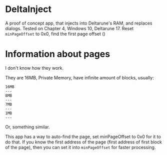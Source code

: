 # DeltaInject
A proof of concept app, that injects into Deltarune's RAM, and replaces dialogs. 
Tested on Chapter 4, Windows 10, Deltarune 17.
Reset `minPageOffset` to 0x0, find the first page offset ()

# Information about pages
I don't know how they work. 

They are 16MB, Private Memory, have infinite amount of blocks, usually:
```
16MB
---
8MB
---
7MB
---
1MB
---
```
Or, something similar. 

This app has a way to auto-find the page, set minPageOffset to 0x0 for it to do that. If you know the first address of the page (first address of first block of the page), then you can set it into `minPageOffset` for faster processing.
